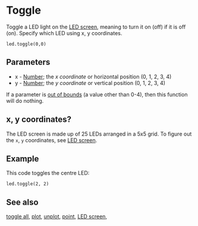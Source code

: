 # Toggle

Toggle a LED light on the [LED screen](/device/screen), meaning to turn it on  (off) if it is off (on). Specify which LED using x, y coordinates.

```sig
led.toggle(0,0)
```

## Parameters

* x - [Number](/types/number); the *x coordinate* or horizontal position (0, 1, 2, 3, 4)
* y - [Number](/types/number); the *y coordinate* or vertical position (0, 1, 2, 3, 4)

If a parameter is [out of bounds](/reference/out-of-bounds) (a value other than 0-4), then this function will do nothing.

## x, y coordinates?

The LED screen is made up of 25 LEDs arranged in a 5x5 grid. To figure out the ``x``, ``y`` coordinates, see [LED screen](/device/screen).

## Example

This code toggles the centre LED:

```blocks
led.toggle(2, 2)
```

## See also

[toggle all](/reference/led/toggle-all), [plot](/reference/led/plot), [unplot](/reference/led/unplot), [point](/reference/led/point), [LED screen](/device/screen),

